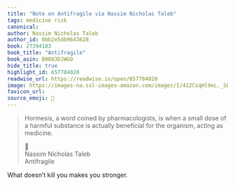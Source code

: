 ```yaml
---
title: "Note on Antifragile via Nassim Nicholas Taleb"
tags: medicine risk
canonical: 
author: Nassim Nicholas Taleb
author_id: 8bb2e5db9643628
book: 27394183
book_title: "Antifragile"
book_asin: B0083DJWGO
hide_title: true
highlight_id: 657784020
readwise_url: https://readwise.io/open/657784020
image: https://images-na.ssl-images-amazon.com/images/I/412CsqHl9eL._SL200_.jpg
favicon_url: 
source_emoji: 📕
---
```


> Hormesis, a word coined by pharmacologists, is when a small dose of a harmful substance is actually beneficial for the organism, acting as medicine.
> <div class="quoteback-footer"><div class="quoteback-avatar"><span class="mini-emoji"> 📕</span></div><div class="quoteback-metadata"><div class="metadata-inner"><span style="display:none">FROM:</span><div aria-label="Nassim Nicholas Taleb" class="quoteback-author"> Nassim Nicholas Taleb</div><div aria-label="Antifragile" class="quoteback-title"> Antifragile</div></div></div></div>

What doesn’t kill you makes you stronger.